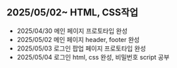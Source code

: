 ## 2025/05/02~ HTML, CSS작업
* 2025/04/30 메인 페이지 프로토타입 완성
* 2025/05/02 메인 페이지 header, footer 완성
* 2025/05/03 로그인 팝업 페이지 프로토타입 완성
* 2025/05/04 로그인 html, css 완성, 비밀번호 script 공부
